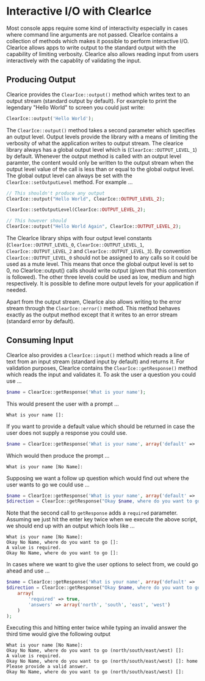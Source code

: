 Interactive I/O with ClearIce
=============================
Most console apps require some kind of interactivity especially in cases where
command line arguments are not passed. ClearIce contains a collection of
methods which makes it possible to perform interactive I/O. ClearIce allows
apps to write output to the standard output with the capability of limiting verbosity. 
ClearIce also allows reading input from users interactively with the capablity
of validating the input.

Producing Output
----------------
Clearice provides the `ClearIce::output()` method which writes text to an output
stream (standard output by default). For example to print the legendary "Hello World" to 
screen you could just write:

````php
ClearIce::output('Hello World');
````

The `ClearIce::output()` method takes a second parameter which specifies an 
output level. Output levels provide the library with a means of limiting the 
verbosity of what the application writes to output stream. The clearice library 
always has a global output level which is (`ClearIce::OUTPUT_LEVEL_1`) by default.
Whenever the output method is called with an output level paramter, the content
would only be written to the output stream when the output level value of the call
is less than or equal to the global output level. The global output level can
always be set with the `ClearIce::setOutputLevel` method. For example ...

````php
// This shouldn't produce any output
ClearIce::output("Hello World", ClearIce::OUTPUT_LEVEL_2);

ClearIce::setOutputLevel(ClearIce::OUTPUT_LEVEL_2);

// This however should
ClearIce::output("Hello World Again", ClearIce::OUTPUT_LEVEL_2);
````

The ClearIce library ships with four output level constants (`ClearIce::OUTPUT_LEVEL_0`,
`ClearIce::OUTPUT_LEVEL_1`, `ClearIce::OUTPUT_LEVEL_2` and `ClearIce::OUTPUT_LEVEL_3`).
By convention `ClearIce::OUTPUT_LEVEL_0` should not be assigned to any calls so
it could be used as a mute level. This means that once the global output level
is set to 0, no ClearIce::output() calls should write output (given that this
convention is followed). The other three levels could be used as low, medium and
high respectively. It is possible to define more output levels for your application
if needed.

Apart from the output stream, ClearIce also allows writing to the error stream
through the `ClearIce::error()` method. This method behaves exactly as the output
method except that it writes to an error stream (standard error by default).

Consuming Input
---------------
ClearIce also provides a `ClearIce::input()` method which reads a line of text 
from an input stream (standard input by default) and returns it. For validation
purposes, ClearIce contains the `ClearIce::getResponse()` method which reads
the input and validates it. To ask the user a question you could use ...

````php
$name = ClearIce::getResponse('What is your name');
````

This would present the user with a prompt ...

    What is your name []: 
    
If you want to provide a default value which should be returned in case the user
does not supply a response you could use.

````php
$name = ClearIce::getResponse('What is your name', array('default' => 'No Name'));
````
Which would then produce the prompt ...

    What is your name [No Name]: 
    
Supposing we want a follow up question which would find out where the user wants
to go we could use ...

````php
$name = ClearIce::getResponse('What is your name', array('default' => 'No Name'));
$direction = ClearIce::getResponse("Okay $name, where do you want to go", array('required' => true));
````

Note that the second call to `getResponse` adds a `required` parameter. Assuming
we just hit the enter key twice when we execute the above script, we should end
up with an output which lools like ...

    What is your name [No Name]: 
    Okay No Name, where do you want to go []: 
    A value is required.
    Okay No Name, where do you want to go []: 
    
In cases where we want to give the user options to select from, we could go 
ahead and use ...

````php
$name = ClearIce::getResponse('What is your name', array('default' => 'No Name'));
$direction = ClearIce::getResponse("Okay $name, where do you want to go", 
    array(
        'required' => true,
        'answers' => array('north', 'south', 'east', 'west')
    )
);
````

Executing this and hitting enter twice while typing an invalid answer the third
time would give the following output

    What is your name [No Name]: 
    Okay No Name, where do you want to go (north/south/east/west) []: 
    A value is required.
    Okay No Name, where do you want to go (north/south/east/west) []: home
    Please provide a valid answer.
    Okay No Name, where do you want to go (north/south/east/west) []: 


    
